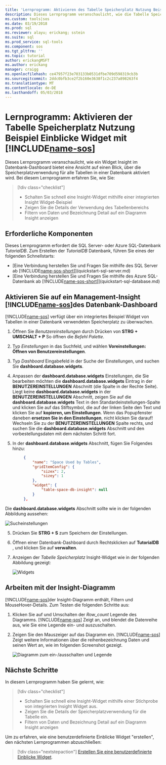```yaml
---
title: 'Lernprogramm: Aktivieren des Tabelle Speicherplatz Nutzung Beispiel Einblicke Widgets in SQL-Vorgänge Studio (Vorschau) | Microsoft Docs'
description: Dieses Lernprogramm veranschaulicht, wie die Tabelle Speicherplatz Nutzung Beispiel Einblicke Widget im Datenbank-Dashboard SQL-Vorgänge Studio (Vorschau) aktiviert.
ms.custom: tools|sos
ms.date: 03/19/2018
ms.prod: sql
ms.reviewer: alayu; erickang; sstein
ms.suite: sql
ms.prod_service: sql-tools
ms.component: sos
ms.tgt_pltfrm: ''
ms.topic: tutorial
author: erickangMSFT
ms.author: erickang
manager: craigg
ms.openlocfilehash: ce47957f23e703133b0531dfbe709d598319cb3b
ms.sourcegitcommit: 2ddc0bfb3ce2f2b160e3638f1c2c237a898263f4
ms.translationtype: MT
ms.contentlocale: de-DE
ms.lasthandoff: 05/03/2018
---
```

# <a name="tutorial-enable-the-table-space-usage-sample-insight-widget-using-includename-sosincludesname-sos-shortmd"></a>Lernprogramm: Aktivieren der Tabelle Speicherplatz Nutzung Beispiel Einblicke Widget mit [!INCLUDE[name-sos](../includes/name-sos-short.md)]

Dieses Lernprogramm veranschaulicht, wie ein Widget Insight im Datenbank-Dashboard bietet eine Ansicht auf einen Blick, über die Speicherplatzverwendung für alle Tabellen in einer Datenbank aktiviert wird. Bei diesem Lernprogramm erfahren Sie, wie Sie:

> [!div class="checklist"]
> * Schalten Sie schnell eine Insight-Widget mithilfe einer integrierten Insight Widget-Beispiel
> * Zeigen Sie die Details der Verwendung des Tabellenbereichs
> * Filtern von Daten und Bezeichnung Detail auf ein Diagramm Insight anzeigen

## <a name="prerequisites"></a>Erforderliche Komponenten

Dieses Lernprogramm erfordert die SQL Server- oder Azure SQL-Datenbank *TutorialDB*. Zum Erstellen der *TutorialDB* Datenbank, führen Sie eines der folgenden Schnellstarts:

- [Eine Verbindung herstellen Sie und Fragen Sie mithilfe des SQL Server ab [!INCLUDE[name-sos-short](../includes/name-sos-short.md)]](quickstart-sql-server.md)
- [Eine Verbindung herstellen Sie und Fragen Sie mithilfe des Azure SQL-Datenbank ab [!INCLUDE[name-sos-short](../includes/name-sos-short.md)]](quickstart-sql-database.md)


## <a name="turn-on-a-management-insight-on-includename-sosincludesname-sos-shortmds-database-dashboard"></a>Aktivieren Sie auf ein Management-Insight [!INCLUDE[name-sos](../includes/name-sos-short.md)]des Datenbank-Dashboard
[!INCLUDE[name-sos](../includes/name-sos-short.md)] verfügt über ein integriertes Beispiel Widget von Tabellen in einer Datenbank verwendeten Speicherplatz zu überwachen.

1. Öffnen Sie *Benutzereinstellungen* durch Drücken von **STRG + UMSCHALT + P** So öffnen die *Befehl Palette*.
2. Typ *Einstellungen* in das Suchfeld, und wählen **Voreinstellungen: Öffnen von Benutzereinstellungen**.
2. Typ *Dashboard* Eingabefeld in der Suche der Einstellungen, und suchen Sie **dashboard.database.widgets**.

3. Anpassen der **dashboard.database.widgets** Einstellungen, die Sie bearbeiten möchten die **dashboard.database.widgets** Eintrag in der **BENUTZEREINSTELLUNGEN** Abschnitt (die Spalte in der Rechte Seite). Liegt keine **dashboard.database.widgets** in der **BENUTZEREINSTELLUNGEN** Abschnitt, zeigen Sie auf die **dashboard.database.widgets** Text in den Standardeinstellungen-Spalte und klicken Sie auf das Stiftsymbol, die auf der linken Seite den Text und klicken Sie auf **kopieren, um Einstellungen**. Wenn das Popupfenster daneben **ersetzen Sie in den Einstellungen**, nicht klicken Sie darauf! Wechseln Sie zu der **BENUTZEREINSTELLUNGEN** Spalte rechts, und suchen Sie die **dashboard.database.widgets** Abschnitt und den vorbestellungsdaten mit dem nächsten Schritt fort.

4. In der **dashboard.database.widgets** Abschnitt, fügen Sie Folgendes hinzu:

   ```json
        {
            "name": "Space Used by Tables",
            "gridItemConfig": {
                "sizex": 2,
                "sizey": 1
            },
            "widget": {
                "table-space-db-insight": null
            }
        },
    ```
Die **dashboard.database.widgets** Abschnitt sollte wie in der folgenden Abbildung aussehen:

   ![Sucheinstellungen](./media/tutorial-table-space-sql-server/insight-table-space.png)

5. Drücken Sie **STRG + S** zum Speichern der Einstellungen.

6. Öffnen einer Datenbank-Dashboard durch Rechtsklicken auf **TutorialDB** , und klicken Sie auf **verwalten**.

7. Anzeigen der *Tabelle Speicherplatz* Insight-Widget wie in der folgenden Abbildung gezeigt: 

   ![Widgets](./media/tutorial-table-space-sql-server/insight-table-space-result.png)


## <a name="working-with-the-insight-chart"></a>Arbeiten mit der Insight-Diagramm

[!INCLUDE[name-sos](../includes/name-sos-short.md)]der Insight-Diagramm enthält, Filtern und MouseHover-Details. Zum Testen die folgenden Schritte aus:

1. Klicken Sie auf und Umschalten der *Row_count* Legende des Diagramms. [!INCLUDE[name-sos](../includes/name-sos-short.md)] Zeigt an, und blendet die Datenreihe aus, wie Sie eine Legende ein- und auszuschalten.
    
2. Zeigen Sie den Mauszeiger auf das Diagramm ein. [!INCLUDE[name-sos](../includes/name-sos-short.md)] Zeigt weitere Informationen über die reihenbezeichnung Daten und seinen Wert an, wie im folgenden Screenshot gezeigt.

   ![Diagramm zum ein-/ausschalten und Legende](./media/tutorial-table-space-sql-server/insight-table-space-toggle.png)


## <a name="next-steps"></a>Nächste Schritte
In diesem Lernprogramm haben Sie gelernt, wie:
> [!div class="checklist"]
> * Schalten Sie schnell eine Insight-Widget mithilfe einer Stichprobe von integrierten Insight Widget aus.
> * Zeigen Sie die Details der Speicherplatzverwendung für die Tabelle ein.
> * Filtern von Daten und Bezeichnung Detail auf ein Diagramm Insight anzeigen

Um zu erfahren, wie eine benutzerdefinierte Einblicke Widget "erstellen", den nächsten Lernprogrammen abzuschließen:

> [!div class="nextstepaction"]
> [Erstellen Sie eine benutzerdefinierte Einblicke Widget](tutorial-build-custom-insight-sql-server.md).